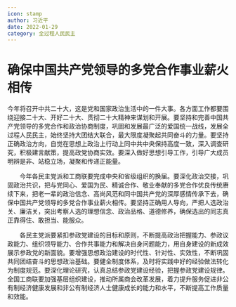 ```yaml
---
icon: stamp
author: 习近平
date: 2022-01-29
category: 全过程人民民主
---
```


# 确保中国共产党领导的多党合作事业薪火相传

今年将召开中共二十大，这是党和国家政治生活中的一件大事。各方面工作都要围绕迎接二十大、开好二十大、贯彻二十大精神来谋划和开展。要坚持和完善中国共产党领导的多党合作和政治协商制度，巩固和发展最广泛的爱国统一战线，发展全过程人民民主，始终坚持大团结大联合，最大限度凝聚起共同奋斗的力量。要坚持正确政治方向，自觉在思想上政治上行动上同中共中央保持高度一致，深入调查研究，积极建言献策，提高政党协商实效。要深入做好思想引导工作，引导广大成员明辨是非、站稳立场，凝聚和传递正能量。

　　今年各民主党派和工商联要完成中央和省级组织的换届。要深化政治交接，巩固政治共识，把与党同心、爱国为民、精诚合作、敬业奉献的多党合作优良传统赓续下来，把老一辈的政治信念、高尚风范和同中国共产党的深厚感情传承下去，确保中国共产党领导的多党合作事业薪火相传。要坚持正确用人导向，严把人选政治关、廉洁关，突出考察人选的理想信念、政治品格、道德修养，确保选出的同志真正靠得住、敢担当、能服众。

　　各民主党派要紧扣参政党建设的目标和原则，不断提高政治把握能力、参政议政能力、组织领导能力、合作共事能力和解决自身问题能力，用自身建设的新成效展示参政党的新面貌。要增强思想政治建设的时代性、针对性、实效性，不断巩固共同团结奋斗的思想政治基础。要健全制度体系，及时将实践中好的经验做法转化为制度规范。要深化理论研究，认真总结参政党建设经验，把握参政党建设规律。全国工商联要加强基层组织建设，推动所属商会改革发展，着力提升服务促进非公有制经济健康发展和非公有制经济人士健康成长的能力和水平，不断提高工作质量和效能。